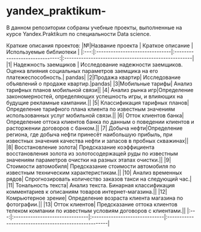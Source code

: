 # yandex_praktikum-
В данном репозитории собраны учебные проекты, выполненные на курсе Yandex.Praktikum по специальности Data science.

Краткие описания проектов:
|№|Название проекта                | Краткое описание              | Используемые библиотеки                              |
|:---:|:-------------------------------|:------------------------------:|:-----------------------------------------------------|                   
|1| Надежность заемщиков           | Исследование надежности заемщиков. Оценка влияния социальных параметров заемщика на его платежеспособность.|    pandas|
|2|Продажа квартир| Исследование объявлений о продаже квартир.|pandas|
|3|Мобильные тарифы| Анализ тарифных планов мобильной связи||
|4| Анализ рынка игр|Определение закономерностей, определяющих успешность игры, и влияющих на будущие рекламные кампании.||
|5| Классификация тарифных планов|Определение тарифного плана клиента по известным значениям использованных услуг мобильной связи.||
|6| Отток клиентов банка|Определение оттока клиентов банка по данным о поведении клиентов и расторжении договоров с банком.||
|7| Добыча нефти|Определение региона, где добыча нефти принесёт наибольшую прибыль, при известных значения качества нефти и запасов в пробных скважинах||
|8| Восстановление золота| Предсказание коэффициента восстановления золота из золотосодержащей руды по известным значениям параметров очистки на разных этапах очистки.||
|9| Стоимости автомобиля| Предсказание стоимости автомобиля по известным техническим характеристикам.||
|10| Анализ временных рядов| Спрогнозировать количество заказов такси на следующий час.|
|11| Тональность текста| Анализ текста. Бинарная классификация комментариев к описаниям товаров интернет-магазина.||
|12| Комрьютерное зрение| Определение возраста клиента магазина по фотографии.||
|13| Отток клиентов| Предсказание оттока клиентов телеком компании по известным условиям договоров с клиентами.||
|:---:|:-------------------------------|:------------------------------|:-----------------------------------------------------|  





